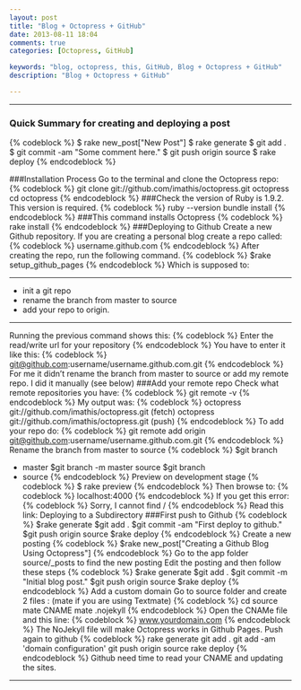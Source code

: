 ```yaml
---
layout: post
title: "Blog + Octopress + GitHub"
date: 2013-08-11 18:04
comments: true
categories: [Octopress, GitHub]

keywords: "blog, octopress, this, GitHub, Blog + Octopress + GitHub"
description: "Blog + Octopress + GitHub"

---
```


---

<!--more-->
### Quick Summary for creating and deploying a post
{% codeblock %}
$ rake new_post["New Post"]
$ rake generate
$ git add .
$ git commit -am "Some comment here." 
$ git push origin source
$ rake deploy
{% endcodeblock %}

###Installation Process
Go to the terminal and clone the Octopress repo:
{% codeblock %}
git clone git://github.com/imathis/octopress.git octopress
cd octopress
{% endcodeblock %}
###Check the version of Ruby is 1.9.2. This version is required.
{% codeblock %}
ruby --version
bundle install
{% endcodeblock %}
###This command installs Octopress
{% codeblock %}
rake install
{% endcodeblock %}
###Deploying to Github
Create a new Github repository. If you are creating a personal blog create a repo called:
{% codeblock %}
username.github.com
{% endcodeblock %}
After creating the repo, run the following command.
{% codeblock %}
$rake setup_github_pages
{% endcodeblock %}
Which is supposed to:
___
* init a git repo
* rename the branch from master to source
* add your repo to origin.
___

Running the previous command shows this:
{% codeblock %}
Enter the read/write url for your repository
{% endcodeblock %}
You have to enter it like this:
{% codeblock %}
git@github.com:username/username.github.com.git
{% endcodeblock %}
For me it didn’t rename the branch from master to source or add my remote repo. I did it manually (see below)
###Add your remote repo
Check what remote repositories you have:
{% codeblock %}
git remote -v
{% endcodeblock %}
My output was:
{% codeblock %}
octopress   git://github.com/imathis/octopress.git (fetch)
octopress   git://github.com/imathis/octopress.git (push)
{% endcodeblock %}
To add your repo do:
{% codeblock %}
git remote add origin git@github.com:username/username.github.com.git
{% endcodeblock %}
Rename the branch from master to source
{% codeblock %}
$git branch
* master
$git branch -m master source
$git branch
* source
{% endcodeblock %}
Preview on development stage
{% codeblock %}
$ rake preview
{% endcodeblock %}
Then browse to:
{% codeblock %}
localhost:4000
{% endcodeblock %}
If you get this error:
{% codeblock %}
Sorry, I cannot find /
{% endcodeblock %}
Read this link: Deploying to a Subdirectory
###First push to Github
{% codeblock %}
$rake generate
$git add .
$git commit -am "First deploy to github." 
$git push origin source
$rake deploy
{% endcodeblock %}
Create a new posting
{% codeblock %}
$rake new_post["Creating a Github Blog Using Octopress"]
{% endcodeblock %}
Go to the app folder source/_posts to find the new posting
Edit the posting and then follow these steps
{% codeblock %}
$rake generate
$git add .
$git commit -m "Initial blog post." 
$git push origin source
$rake deploy
{% endcodeblock %}
Add a custom domain
Go to source folder and create 2 files :
(mate if you are using Textmate)
{% codeblock %}
cd source
mate CNAME
mate .nojekyll
{% endcodeblock %}
Open the CNAMe file and this line:
{% codeblock %}
www.yourdomain.com
{% endcodeblock %}
The NoJekyll file will make Octopress works in Github Pages.
Push again to github
{% codeblock %}
rake generate
git add .
git add -am 'domain configuration'
git push origin source
rake deploy
{% endcodeblock %}
Github need time to read your CNAME and updating the sites.
___